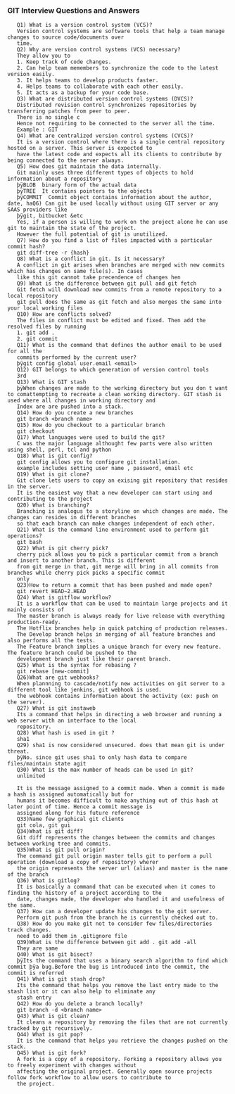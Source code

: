 ### GIT Interview Questions and Answers
       
       Q1) What is a version control system (VCS)?
       Version control systems are software tools that help a team manage changes to source code/documents over
       time.
       Q2) Why are version control systems (VCS) necessary?
       They allow you to
       1. Keep track of code changes.
       2. Can help team memembers to synchronize the code to the latest version easily.
       3. It helps teams to develop products faster.
       4. Helps teams to collaborate with each other easily.
       5. It acts as a backup for your code base.
       Q3) What are distributed version control systems (DVCS)?
       Distributed revision control synchronizes repositories by transferring patches from peer to peer.
       There is no single c
       Hence not requiring to be connected to the server all the time.
       Example : GIT
       Q4) What are centralized version control systems (CVCS)?
       It is a version control where there is a single central repository hosted on a server. This server is expected to
       have the latest code and expects all its clients to contribute by being connected to the server always.
       Q5) How does git maintain the data internally.
       Git mainly uses three different types of objects to hold information about a repository
       þÿBLOB  binary form of the actual data
       þÿTREE  It contains pointers to the objects
       þÿCOMMIT  Commit object contains information about the author, date, haQ6) Can git be used locally without using GIT server or any SAAS providers like
       þÿgit, bitbucket &etc
       Yes, if a person is willing to work on the project alone he can use git to maintain the state of the project.
       However the full potential of git is unutilized.
       Q7) How do you find a list of files impacted with a particular commit hash?
       git diff-tree -r {hash}
       Q8) What is a conflict in git. Is it necessary?
       A conflict in git arises when branches are merged with new commits which has changes on same file(s). In cases
       like this git cannot take precendence of changes hen
       Q9) What is the difference between git pull and git fetch
       Git fetch will download new commits from a remote repository to a local repository
       git pull does the same as git fetch and also merges the same into your local working files
       Q10) How are conflicts solved?
       The files in conflict must be edited and fixed. Then add the resolved files by running
       1. git add .
       2. git commit
       Q11) What is the command that defines the author email to be used for all the
       commits performed by the current user?
       þÿgit config global user.email <email>
       Q12) GIT belongs to which generation of version control tools
       3rd
       Q13) What is GIT stash
       þÿWhen changes are made to the working directory but you don t want to comattempting to recreate a clean working directory. GIT stash is used where all changes in working directory and
       Index are are pushed into a stack.
       Q14) How do you create a new branches
       git branch <branch name>
       Q15) How do you checkout to a particular branch
       git checkout 
       Q17) What languages were used to build the git?
       C was the major language althought few parts were also written using shell, perl, tcl and python
       Q18) What is git config?
       git config allows you to configure git installation.
       example includes setting user name , password, email etc
       Q19) What is git clone?
       Git clone lets users to copy an exising git repository that resides in the server.
       It is the easiest way that a new developer can start using and contributing to the project
       Q20) What is branching?
       Branching is analogus to a storyline on which changes are made. The changes can resides in different branches
       so that each branch can make changes independent of each other.
       Q21) What is the command line environment used to perform git operations?
       git bash
       Q22) What is git cherry pick?
       cherry pick allows you to pick a particular commit from a branch and insert to another branch. This is different
       from git merge in that, git merge will bring in all commits from branches while cherry pick picks a specific commit
       only
       Q23)How to return a commit that has been pushed and made open?
       git revert HEAD~2.HEAD
       Q24) What is gitflow workflow?
       It is a workflow that can be used to maintain large projects and it mainly consists of
       The master branch is always ready for live release with everything production-ready.
       The Hotflix branches help in quick patching of production releases.
       The Develop branch helps in merging of all feature branches and also performs all the tests.
       The Feature branch implies a unique branch for every new feature. The feature branch could be pushed to the
       development branch just like their parent branch.
       Q25) What is the syntax for rebasing ?
       git rebase [new-commit]
       Q26)What are git webhooks?
       When plannning to cascade/notify new activities on git server to a different tool like jenkins, git webhook is used.
       the webhook contains information about the activity (ex: push on the server).
       Q27) What is git instaweb
       Its a command that helps in directing a web browser and running a web server with an interface to the local
       repository.
       Q28) What hash is used in git ?
       sha1
       Q29) sha1 is now considered unsecured. does that mean git is under threat.
       þÿNo. since git uses sha1 to only hash data to compare files/maintain state agit
       Q30) What is the max number of heads can be used in git?
       unlimited
       
       It is the message assigned to a commit made. When a commit is made a hash is assigned automatically but for
       humans it becomes difficult to make anything out of this hash at later point of time. Hence a commit message is
       assigned along for his future reference
       Q33)Name few graphical git clients
       git cola, git gui
       Q34)What is git diff?
       Git diff represents the changes between the commits and changes between working tree and commits.
       Q35)What is git pull origin?
       The command git pull origin master tells git to perform a pull operation (download a copy of repository) wherer
       the origin represents the server url (alias) and master is the name of the branch
       Q36) What is gitlog?
       It is basically a command that can be executed when it comes to finding the history of a project according to the
       date, changes made, the developer who handled it and usefulness of the same.
       Q37) How can a developer update his changes to the git server.
       Perform git push from the branch he is currently checked out to.
       Q38) How do you make git not to consider few files/directories track changes.
       need to add them in .gitignore file
       Q39)What is the difference between git add . git add -all
       They are same
       Q40) What is git bisect?
       þÿIts the command that uses a binary search algorithm to find which commit þÿa bug.Before the bug is introduced into the commit, the commit is referred
       Q41) What is git stash drop?
       Its the command that helps you remove the last entry made to the stash list or it can also help to eliminate any
       stash entry
       Q42) How do you delete a branch locally?
       git branch -d <branch name>
       Q43) What is git clean?
       It cleans a repository by removing the files that are not currently tracked by git recursively.
       Q44) What is git pop?
       It is the command that helps you retrieve the changes pushed on the stack.
       Q45) What is git fork?
       A fork is a copy of a repository. Forking a repository allows you to freely experiment with changes without
       affecting the original project. Generally open source projects follow fork workflow to allow users to contribute to
       the project.
       
